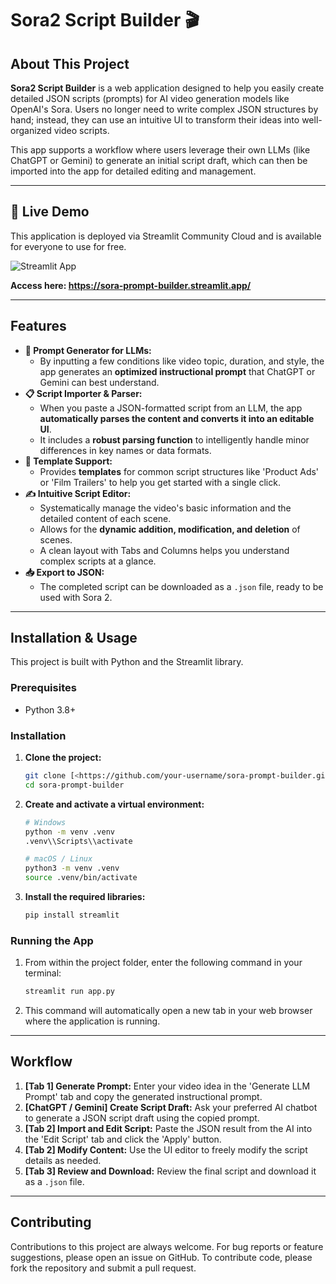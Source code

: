 # Sora2 Script Builder 🎬

## About This Project

**Sora2 Script Builder** is a web application designed to help you easily create detailed JSON scripts (prompts) for AI video generation models like OpenAI's Sora. Users no longer need to write complex JSON structures by hand; instead, they can use an intuitive UI to transform their ideas into well-organized video scripts.

This app supports a workflow where users leverage their own LLMs (like ChatGPT or Gemini) to generate an initial script draft, which can then be imported into the app for detailed editing and management.

---

## 🚀 Live Demo

This application is deployed via Streamlit Community Cloud and is available for everyone to use for free.

![Streamlit App](https://static.streamlit.io/badges/streamlit_badge_black_white.svg)

**Access here: https://sora-prompt-builder.streamlit.app/**

---

## Features

- **🤖 Prompt Generator for LLMs:**
    - By inputting a few conditions like video topic, duration, and style, the app generates an **optimized instructional prompt** that ChatGPT or Gemini can best understand.
- **📋 Script Importer & Parser:**
    - When you paste a JSON-formatted script from an LLM, the app **automatically parses the content and converts it into an editable UI**.
    - It includes a **robust parsing function** to intelligently handle minor differences in key names or data formats.
- **🧠 Template Support:**
    - Provides **templates** for common script structures like 'Product Ads' or 'Film Trailers' to help you get started with a single click.
- **✍️ Intuitive Script Editor:**
    - Systematically manage the video's basic information and the detailed content of each scene.
    - Allows for the **dynamic addition, modification, and deletion** of scenes.
    - A clean layout with Tabs and Columns helps you understand complex scripts at a glance.
- **📥 Export to JSON:**
    - The completed script can be downloaded as a `.json` file, ready to be used with Sora 2.

---

## Installation & Usage

This project is built with Python and the Streamlit library.

### Prerequisites

- Python 3.8+

### Installation

1. **Clone the project:**
    
    ```bash
    git clone [<https://github.com/your-username/sora-prompt-builder.git>](<https://github.com/your-username/sora-prompt-builder.git>)
    cd sora-prompt-builder
    
    ```
    
2. **Create and activate a virtual environment:**
    
    ```bash
    # Windows
    python -m venv .venv
    .venv\\Scripts\\activate
    
    # macOS / Linux
    python3 -m venv .venv
    source .venv/bin/activate
    
    ```
    
3. **Install the required libraries:**
    
    ```bash
    pip install streamlit
    
    ```
    

### Running the App

1. From within the project folder, enter the following command in your terminal:
    
    ```bash
    streamlit run app.py
    
    ```
    
2. This command will automatically open a new tab in your web browser where the application is running.

---

## Workflow

1. **[Tab 1] Generate Prompt:** Enter your video idea in the 'Generate LLM Prompt' tab and copy the generated instructional prompt.
2. **[ChatGPT / Gemini] Create Script Draft:** Ask your preferred AI chatbot to generate a JSON script draft using the copied prompt.
3. **[Tab 2] Import and Edit Script:** Paste the JSON result from the AI into the 'Edit Script' tab and click the 'Apply' button.
4. **[Tab 2] Modify Content:** Use the UI editor to freely modify the script details as needed.
5. **[Tab 3] Review and Download:** Review the final script and download it as a `.json` file.

---

## Contributing

Contributions to this project are always welcome. For bug reports or feature suggestions, please open an issue on GitHub. To contribute code, please fork the repository and submit a pull request.